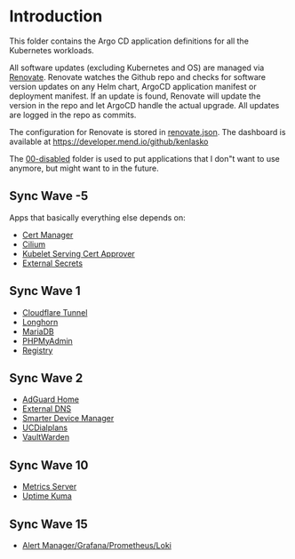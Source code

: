 # Introduction
This folder contains the Argo CD application definitions for all the Kubernetes workloads.

All software updates (excluding Kubernetes and OS) are managed via [Renovate](https://github.com/renovatebot/renovate). Renovate watches the Github repo and checks for software version updates on any Helm chart, ArgoCD application manifest or deployment manifest. If an update is found, Renovate will update the version in the repo and let ArgoCD handle the actual upgrade. All updates are logged in the repo as commits.

The configuration for Renovate is stored in [renovate.json](/renovate.json). The dashboard is available at https://developer.mend.io/github/kenlasko

The [00-disabled](/argocd-apps/00-disabled) folder is used to put applications that I don"t want to use anymore, but might want to in the future.

## Sync Wave -5
Apps that basically everything else depends on:
* [Cert Manager](/manifests/system/cert-manager)
* [Cilium](/manifests/network/cilium)
* [Kubelet Serving Cert Approver](https://github.com/alex1989hu/kubelet-serving-cert-approver)
* [External Secrets](/manifests/system/external-secrets)

## Sync Wave 1
* [Cloudflare Tunnel](/manifests/network/cloudflare-tunnel)
* [Longhorn](/manifests/system/longhorn)
* [MariaDB](/manifests/database/mariadb)
* [PHPMyAdmin](/manifests/database/phpmyadmin)
* [Registry](/manifests/system/registry)

## Sync Wave 2
* [AdGuard Home](/manifests/apps/adguard)
* [External DNS](/manifests/network/external-dns)
* [Smarter Device Manager](/manifests/system/smarter-device-manager)
* [UCDialplans](/manifests/apps/ucdialplans)
* [VaultWarden](/manifests/apps/vaultwarden)

## Sync Wave 10
* [Metrics Server](/manifests/system/metrics-server)
* [Uptime Kuma](/manifests/monitoring/uptime-kuma)

## Sync Wave 15
* [Alert Manager/Grafana/Prometheus/Loki](/manifests/monitoring/promstack)
